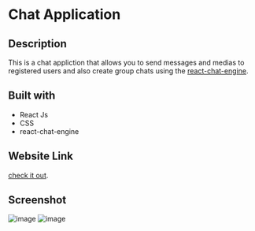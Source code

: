 # Chat Application

## Description

This is a chat appliction that allows you to send messages and medias to registered users and also create group chats using the [react-chat-engine](https://chatengine.io).

## Built with
* React Js
* CSS
* react-chat-engine

## Website Link
[check it out](https://brume7.github.io/Chat-Appliction/).

## Screenshot
![image](https://ibb.co/9sZYdPC)
![image](https://ibb.co/tYrLR97)

